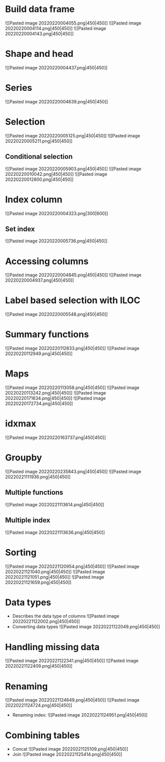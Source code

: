 # Build data frame
![[Pasted image 20220220004055.png|450|450]]
![[Pasted image 20220220004114.png|450|450]]
![[Pasted image 20220220004143.png|450|450]]
# Shape and head
![[Pasted image 20220220004437.png|450|450]]

# Series
![[Pasted image 20220220004639.png|450|450]]

# Selection
![[Pasted image 20220220005125.png|450|450]]
![[Pasted image 20220220005211.png|450|450]]

## Conditional selection
![[Pasted image 20220220005903.png|450|450]]
![[Pasted image 20220220010042.png|450|450]]
![[Pasted image 20220220012800.png|450|450]]
# Index column
![[Pasted image 20220220004323.png|300|600]]
## Set index
![[Pasted image 20220220005736.png|450|450]]
# Accessing columns
![[Pasted image 20220220004845.png|450|450]]
![[Pasted image 20220220004937.png|450|450]]

# Label based selection with ILOC
![[Pasted image 20220220005548.png|450|450]]

# Summary functions
![[Pasted image 20220220112833.png|450|450]]
![[Pasted image 20220220112949.png|450|450]]

# Maps
![[Pasted image 20220220113058.png|450|450]]
![[Pasted image 20220220113242.png|450|450]]
![[Pasted image 20220220171634.png|450|450]]
![[Pasted image 20220220172734.png|450|450]]

# idxmax
![[Pasted image 20220220163737.png|450|450]]

# Groupby
![[Pasted image 20220220235843.png|450|450]]
![[Pasted image 20220221111936.png|450|450]]
## Multiple functions
![[Pasted image 20220221113614.png|450|450]]
## Multiple index
![[Pasted image 20220221113636.png|450|450]]

# Sorting
![[Pasted image 20220221120954.png|450|450]]
![[Pasted image 20220221121040.png|450|450]]
![[Pasted image 20220221121051.png|450|450]]
![[Pasted image 20220221121659.png|450|450]]

# Data types
- Describes the data type of columns
![[Pasted image 20220221122002.png|450|450]]
- Converting data types
![[Pasted image 20220221122049.png|450|450]]

# Handling missing data
![[Pasted image 20220221122341.png|450|450]]
![[Pasted image 20220221122409.png|450|450]]

# Renaming
![[Pasted image 20220221124649.png|450|450]]
![[Pasted image 20220221124724.png|450|450]]
- Renaming index:
![[Pasted image 20220221124951.png|450|450]]

# Combining tables
- Concat
![[Pasted image 20220221125109.png|450|450]]
- Join
![[Pasted image 20220221125414.png|450|450]]
